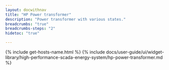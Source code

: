 ```yaml
---
layout: docwithnav
title: "HP Power transformer"
description: "Power transformer with various states."
breadcrumbs: "true"
breadcrumbs-steps: "2"
hidetoc: "true"

---
```

{% include get-hosts-name.html %}
{% include docs/user-guide/ui/widget-library/high-performance-scada-energy-system/hp-power-transformer.md %}
